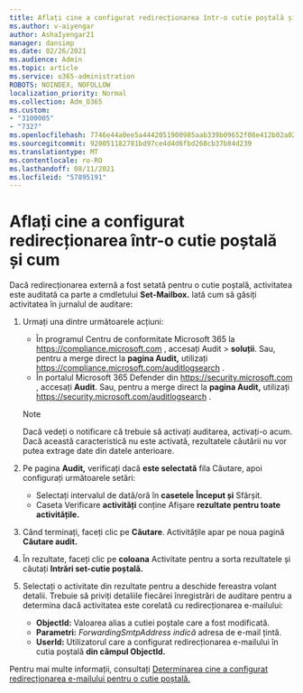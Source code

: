 ```yaml
---
title: Aflați cine a configurat redirecționarea într-o cutie poștală și cum
ms.author: v-aiyengar
author: AshaIyengar21
manager: dansimp
ms.date: 02/26/2021
ms.audience: Admin
ms.topic: article
ms.service: o365-administration
ROBOTS: NOINDEX, NOFOLLOW
localization_priority: Normal
ms.collection: Adm_O365
ms.custom:
- "3100005"
- "7327"
ms.openlocfilehash: 7746e44a0ee5a4442051900985aab339b09652f08e412b02a02429c93cc7c107
ms.sourcegitcommit: 920051182781bd97ce4d4d6fbd268cb37b84d239
ms.translationtype: MT
ms.contentlocale: ro-RO
ms.lasthandoff: 08/11/2021
ms.locfileid: "57895191"
---
```

# <a name="find-out-who-set-up-forwarding-on-a-mailbox-and-how"></a>Aflați cine a configurat redirecționarea într-o cutie poștală și cum

Dacă redirecționarea externă a fost setată pentru o cutie poștală, activitatea este auditată ca parte a cmdletului **Set-Mailbox.** Iată cum să găsiți activitatea în jurnalul de auditare:

1. Urmați una dintre următoarele acțiuni:
   - În programul Centru de conformitate Microsoft 365 la <https://compliance.microsoft.com> , accesați Audit  \> **soluții**. Sau, pentru a merge direct la **pagina Audit,** utilizați <https://compliance.microsoft.com/auditlogsearch> .
   - În portalul Microsoft 365 Defender din <https://security.microsoft.com> , accesați **Audit**. Sau, pentru a merge direct la **pagina Audit,** utilizați <https://security.microsoft.com/auditlogsearch> .

   > [!NOTE]
   > Dacă vedeți o notificare că trebuie să activați auditarea, activați-o acum. Dacă această caracteristică nu este activată, rezultatele căutării nu vor putea extrage date din datele anterioare.

2. Pe pagina **Audit,** verificați dacă **este selectată** fila Căutare, apoi configurați următoarele setări:
   - Selectați intervalul de dată/oră în **casetele** **Început și** Sfârșit.
   - Caseta Verificare **activități** conține Afișare **rezultate pentru toate activitățile.**

3. Când terminați, faceți clic pe **Căutare**. Activitățile apar pe noua pagină **Căutare audit.**

4. În rezultate, faceți clic pe **coloana** Activitate pentru a sorta rezultatele și căutați **Intrări set-cutie poștală.**

5. Selectați o activitate din rezultate pentru a deschide fereastra volant detalii. Trebuie să priviți detaliile fiecărei înregistrări de auditare pentru a determina dacă activitatea este corelată cu redirecționarea e-mailului:
   - **ObjectId:** Valoarea alias a cutiei poștale care a fost modificată.
   - **Parametri:** _ForwardingSmtpAddress indică_ adresa de e-mail țintă.
   - **UserId:** Utilizatorul care a configurat redirecționarea e-mailului în cutia poștală **din câmpul ObjectId.**

Pentru mai multe informații, consultați [Determinarea cine a configurat redirecționarea e-mailului pentru o cutie poștală.](https://docs.microsoft.com/microsoft-365/compliance/auditing-troubleshooting-scenarios#determine-who-set-up-email-forwarding-for-a-mailbox)
